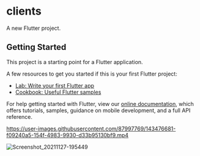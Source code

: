 # clients

A new Flutter project.

## Getting Started

This project is a starting point for a Flutter application.

A few resources to get you started if this is your first Flutter project:

- [Lab: Write your first Flutter app](https://flutter.dev/docs/get-started/codelab)
- [Cookbook: Useful Flutter samples](https://flutter.dev/docs/cookbook)

For help getting started with Flutter, view our
[online documentation](https://flutter.dev/docs), which offers tutorials,
samples, guidance on mobile development, and a full API reference.


https://user-images.githubusercontent.com/87997769/143476681-f09240a5-154f-4983-9930-d33b95130bf9.mp4

![Screenshot_20211127-195449](https://user-images.githubusercontent.com/87997769/143686305-15a34339-e0b9-4fa1-9f3c-f1e2ad724b07.jpg)
